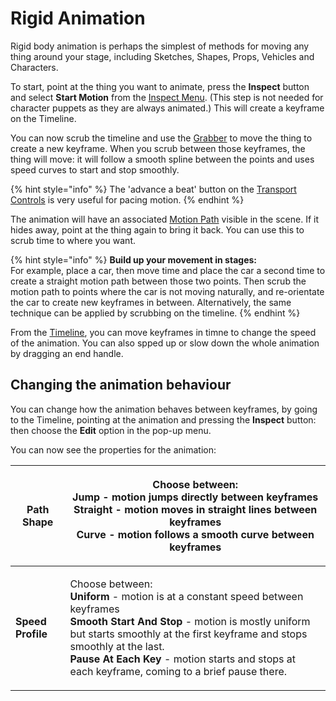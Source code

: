 # Rigid Animation

Rigid body animation is perhaps the simplest of methods for moving any thing around your stage, including Sketches, Shapes, Props, Vehicles and Characters.

To start, point at the thing you want to animate, press the **Inspect** button and select **Start Motion** from the [Inspect Menu](../basics/working-with-things/#inspect-menu). (This step is not needed for character puppets as they are always animated.) This will create a keyframe on the Timeline.

You can now scrub the timeline and use the [Grabber](../basics/core-tools/grabber.md) to move the thing to create a new keyframe. When you scrub between those keyframes, the thing will move: it will follow a smooth spline between the points and uses speed curves to start and stop smoothly.

{% hint style="info" %}
The 'advance a beat' button on the [Transport Controls](../basics/working-with-time/#transport-controls) is very useful for pacing motion.
{% endhint %}

The animation will have an associated [Motion Path](../basics/working-with-time/motion-paths.md) visible in the scene. If it hides away, point at the thing again to bring it back. You can use this to scrub time to where you want.&#x20;

{% hint style="info" %}
**Build up your movement in stages:**\
For example, place a car, then move time and place the car a second time to create a straight motion path between those two points. Then scrub the motion path to points where the car is not moving naturally, and re-orientate the car to create new keyframes in between. Alternatively, the same technique can be applied by scrubbing on  the timeline.
{% endhint %}

From the [Timeline](../basics/working-with-time/timeline.md), you can move keyframes in timne to change the speed of the animation. You can also spped up or slow down the whole animation by dragging an end handle.

## Changing the animation behaviour

You can change how the animation behaves between keyframes, by going to the Timeline, pointing at the animation and pressing the **Inspect** button: then choose the **Edit** option in the pop-up menu.

You can now see the properties for the animation:

| **Path Shape**    | <p>Choose between:<br><strong>Jump</strong> - motion jumps directly between keyframes <br><strong>Straight</strong> - motion moves in straight lines between keyframes<br><strong>Curve</strong> - motion follows a smooth curve between keyframes</p>                                                                                                               |
| ----------------- | -------------------------------------------------------------------------------------------------------------------------------------------------------------------------------------------------------------------------------------------------------------------------------------------------------------------------------------------------------------------- |
| **Speed Profile** | <p>Choose between:<br><strong>Uniform</strong> - motion is at a constant speed between keyframes<br><strong>Smooth Start And Stop</strong> - motion is mostly uniform but starts smoothly at the first keyframe and stops smoothly at the last.<br><strong>Pause At Each Key</strong> - motion starts and stops at each keyframe, coming to a brief pause there.</p> |
